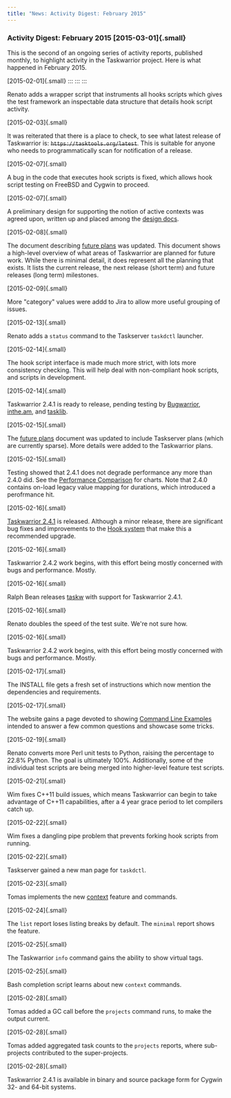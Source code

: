 ```yaml
---
title: "News: Activity Digest: February 2015"
---
```


### Activity Digest: February 2015 [2015-03-01]{.small}

This is the second of an ongoing series of activity reports, published monthly,
to highlight activity in the Taskwarrior project. Here is what happened in
February 2015.

[2015-02-01]{.small}
:::
:::
:::

Renato adds a wrapper script that instruments all hooks scripts which gives the
test framework an inspectable data structure that details hook script activity.

[2015-02-03]{.small}

It was reiterated that there is a place to check, to see what latest release of
Taskwarrior is: ~~`https://tasktools.org/latest`~~. This is suitable for anyone
who needs to programmatically scan for notification of a release.

[2015-02-07]{.small}

A bug in the code that executes hook scripts is fixed, which allows hook script
testing on FreeBSD and Cygwin to proceed.

[2015-02-07]{.small}

A preliminary design for supporting the notion of active contexts was agreed
upon, written up and placed among the [design
docs](https://taskwarrior.org/docs/design/index.html).

[2015-02-08]{.small}

The document describing [future
plans](https://taskwarrior.org/docs/design/plans.html) was updated. This
document shows a high-level overview of what areas of Taskwarrior are planned
for future work. While there is minimal detail, it does represent all the
planning that exists. It lists the current release, the next release (short
term) and future releases (long term) milestones.

[2015-02-09]{.small}

More \"category\" values were addd to Jira to allow more useful grouping of
issues.

[2015-02-13]{.small}

Renato adds a `status` command to the Taskserver `taskdctl` launcher.

[2015-02-14]{.small}

The hook script interface is made much more strict, with lots more consistency
checking. This will help deal with non-compliant hook scripts, and scripts in
development.

[2015-02-14]{.small}

Taskwarrior 2.4.1 is ready to release, pending testing by
[Bugwarrior](https://github.com/ralphbean/bugwarrior),
[inthe.am](https://inthe.am/about), and
[tasklib](https://github.com/tbabej/tasklib).

[2015-02-15]{.small}

The [future plans](https://taskwarrior.org/docs/design/plans.html) document was
updated to include Taskserver plans (which are currently sparse). More details
were added to the Taskwarrior plans.

[2015-02-15]{.small}

Testing showed that 2.4.1 does not degrade performance any more than 2.4.0 did.
See the [Performance
Comparison](https://gothenburgbitfactory.org/projects/performance.html) for
charts. Note that 2.4.0 contains on-load legacy value mapping for durations,
which introduced a perofrmance hit.

[2015-02-16]{.small}

[Taskwarrior 2.4.1](/download/task-2.4.1.tar.gz) is released. Although a minor
release, there are significant bug fixes and improvements to the [Hook
system](/docs/hooks.html) that make this a recommended upgrade.

[2015-02-16]{.small}

Taskwarrior 2.4.2 work begins, with this effort being mostly concerned with bugs
and performance. Mostly.

[2015-02-16]{.small}

Ralph Bean releases [taskw](https://pypi.python.org/pypi/taskw) with support for
Taskwarrior 2.4.1.

[2015-02-16]{.small}

Renato doubles the speed of the test suite. We\'re not sure how.

[2015-02-16]{.small}

Taskwarrior 2.4.2 work begins, with this effort being mostly concerned with bugs
and performance. Mostly.

[2015-02-17]{.small}

The INSTALL file gets a fresh set of instructions which now mention the
dependencies and requirements.

[2015-02-17]{.small}

The website gains a page devoted to showing [Command Line
Examples](/docs/examples.html) intended to answer a few common questions and
showcase some tricks.

[2015-02-19]{.small}

Renato converts more Perl unit tests to Python, raising the percentage to 22.8%
Python. The goal is ultimately 100%. Additionally, some of the individual test
scripts are being merged into higher-level feature test scripts.

[2015-02-21]{.small}

Wim fixes C++11 build issues, which means Taskwarrior can begin to take
advantage of C++11 capabilities, after a 4 year grace period to let compilers
catch up.

[2015-02-22]{.small}

Wim fixes a dangling pipe problem that prevents forking hook scripts from
running.

[2015-02-22]{.small}

Taskserver gained a new man page for `taskdctl`.

[2015-02-23]{.small}

Tomas implements the new [context](/docs/context.html) feature and commands.

[2015-02-24]{.small}

The `list` report loses listing breaks by default. The `minimal` report shows
the feature.

[2015-02-25]{.small}

The Taskwarrior `info` command gains the ability to show virtual tags.

[2015-02-25]{.small}

Bash completion script learns about new `context` commands.

[2015-02-28]{.small}

Tomas added a GC call before the `projects` command runs, to make the output
current.

[2015-02-28]{.small}

Tomas added aggregated task counts to the `projects` reports, where sub-projects
contributed to the super-projects.

[2015-02-28]{.small}

Taskwarrior 2.4.1 is available in binary and source package form for Cygwin 32-
and 64-bit systems.
